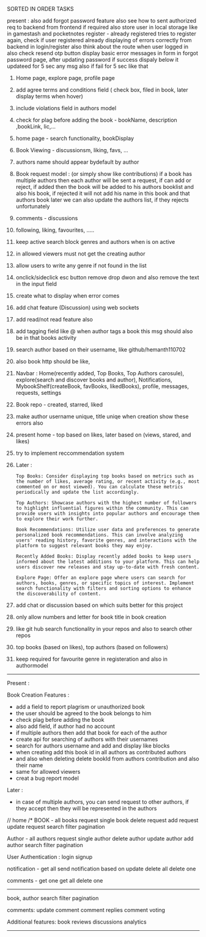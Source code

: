SORTED IN ORDER TASKS

present :
also add forgot password feature
also see how to sent authorized req to backend from frontend if required
also store user in local storage like in gamestash and pocketnotes
register - already registered tries to register again, check if user registered already
displaying of errors correctly from backend in login/register
also think about the route when user logged in
also check resend otp button
display basic error messages in form
in forgot password page, after updating password if success dispaly below it updateed for 5 sec any msg also if fail for 5 sec like that
1.  Home page, explore page, profile page
2.  add agree terms and conditions field ( check box, filed in book, later display terms when hover)
3.  include violations field in authors model
4.  check for plag before adding the book - bookName, description ,bookLink, lic,...
5.  home page - search functionality, bookDisplay
6.  Book Viewing - discussionsm, liking, favs, ...
7.  authors name should appear bydefault by author
8.  Book request model : (or simply show like contributions)
    if a book has multiple authors then each author will be sent a request, if can add or reject, if added then the book will be added to his authors booklist and also his book, if rejected it will not add his name in this book and that authors book
    later we can also update the authors list, if they rejects unfortunately
9.  comments - discussions
10. following, liking, favourites, .....
11. keep active search block genres and authors when is on active
12. in allowed viewers must not get the creating author
13. allow users to write any genre if not found in the list
14. onclick/sideclick esc button remove drop dwon and also remove the text in the input field
15. create what to display when error comes
16. add chat feature (Discussion) using web sockets
17. add read/not read feature also
18. add tagging field like @ when author tags a book this msg should also be in that books activity
19. search author based on their username, like github/hemanth110702
20. also book http should be like,
21. Navbar : Home(recently added, Top Books, Top Authors carosule), explore(search and discover books and author), Notifications, MybookShelf(createBook, favBooks, likedBooks), profile, messages, requests, settings
22. Book repo - created, starred, liked
23. make author username unique, title uniqe when creation show these errors also
24. present home - top based on likes, later based on (views, stared, and likes)
25. try to implement reccommendation system
26. Later :

        Top Books: Consider displaying top books based on metrics such as the number of likes, average rating, or recent activity (e.g., most commented on or most viewed). You can calculate these metrics periodically and update the list accordingly.

        Top Authors: Showcase authors with the highest number of followers to highlight influential figures within the community. This can provide users with insights into popular authors and encourage them to explore their work further.

        Book Recommendations: Utilize user data and preferences to generate personalized book recommendations. This can involve analyzing users' reading history, favorite genres, and interactions with the platform to suggest relevant books they may enjoy.

        Recently Added Books: Display recently added books to keep users informed about the latest additions to your platform. This can help users discover new releases and stay up-to-date with fresh content.

        Explore Page: Offer an explore page where users can search for authors, books, genres, or specific topics of interest. Implement search functionality with filters and sorting options to enhance the discoverability of content.

27. add chat or discussion based on which suits better for this project
28. only allow numbers and letter for book title in book creation
29. like git hub search functionality in your repos and also to search other repos
30. top books (based on likes), top authors (based on followers)
31. keep required for favourite genre in registeration and also in authormodel

---

Present :

Book Creation Features :

- add a field to report plagrism or unauthorized book
- the user should be agreed to the book belongs to him
- check plag before adding the book
- also add field, if author had no account
- if multiple authors then add that book for each of the author
- create api for searching of authors with their usernames
- search for authors username and add and display like blocks
- when creating add this book id in all authors as contributed authors
- and also when deleting delete bookId from authors contribution and also their name
- same for allowed viewers
- creat a bug report model

Later :

- in case of multiple authors, you can send request to other authors, if they accept then they will be represented in the authors

// home
/\*
BOOK -
all books request
single book
delete request
add request
update request
search
filter
pagination

Author -
all authors request
single author
delete author
update author
add author
search
filter
pagination

User Authentication :
login
signup

notification -
get all
send notification based on update
delete all
delete one

comments -
get one
get all
delete one

---

book, author
search
filter
pagination

comments:
update comment
comment replies
comment voting

Additional features:
book reviews
discussions
analytics

---
